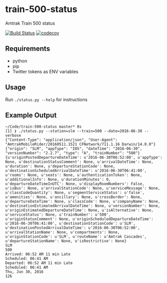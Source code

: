 # train-500-status
Amtrak Train 500 status

[![Build Status](https://travis-ci.org/dmiedema/train-500-status.svg?branch=master)](https://travis-ci.org/dmiedema/train-500-status)
[![codecov](https://codecov.io/gh/dmiedema/train-500-status/branch/master/graph/badge.svg)](https://codecov.io/gh/dmiedema/train-500-status)


## Requirements
- python
- pip
- Twitter tokens as ENV variables

## Usage

Run `./status.py --help` for instructions

## Example Output

```
~/Code/train-500-status master* 8s
[1] ❯ ./status.py --station=slm --train=500 --date=2016-06-30 --verbose
{"Content-Type": "application/json", "User-Agent": "AmtrakMobileRider/20160511.1521 CFNetwork/711.1.16 Darwin/14.0.0"}
{"origin": "SLM", "appType": "IOS", "dateTime": "2016-06-30", "versionNumber": "2.2.7", "type": "A", "trainNumber": "500"}
{u'originPostedDepartureDateTime': u'2016-06-30T06:52:00', u'appType': None, u'destinationStatusComment': None, u'arrivalDateTime': None, u'duration': None, u'departureStationCode': None, u'destinationScheduledArrivalDateTime': u'2016-06-30T06:41:00', u'rooms': None, u'seats': None, u'authenticationToken': None, u'additionalInfo': None, u'durationMinutes': 0, u'departureDateTimeInUTC': None, u'displayRoomNumbers': False, u'isBus': None, u'arrivalStationCode': None, u'serviceMessage': None, u'classCodeQuantity': None, u'segmentServiceStatus': u'false', u'amenities': None, u'ancillary': None, u'crossBorder': None, u'departureDateTime': None, u'classCode': None, u'companyName': None, u'destinationEstimatedArrivalDateTime': None, u'versionNumber': None, u'originEstimatedDepartureDateTime': None, u'isAlternative': None, u'serviceStatus': None, u'trainNumber': u'500', u'originStatusComment': None, u'originScheduledDepartureDateTime': u'2016-06-30T06:41:00', u'destinationStationCode': u'SLM', u'destinationPostedArrivalDateTime': u'2016-06-30T06:52:00', u'arrivalStationName': None, u'compartments': None, u'originStationCode': u'SLM', u'routeName': u'Amtrak Cascades', u'departureStationName': None, u'isRestrictive': None}
SLM
500
Arrived: 06:52 AM 11 min Late
Scheduled: 06:41 AM
Departed: 06:52 AM 11 min Late
Scheduled: 06:41 AM
Thu, Jun 30, 2016
126
    
```
